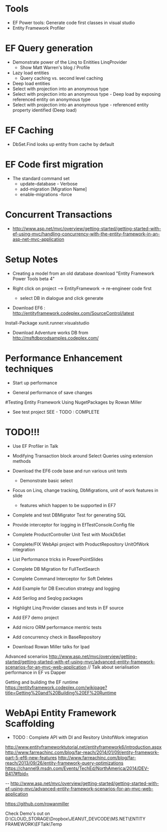 # Tools
- EF Power tools: Generate code first classes in visual studio
- Entity Framework Profiler

# EF Query generation
- Demonstrate power of the Linq to Enitities LinqProvider
	- Show Matt Warren's blog / Profile
- Lazy load entities
	- Query caching vs. second level caching
- Deep load entities
- Select with projection into an anonymous type
- Select with projection into an anonymous type - Deep load by exposing referenced entity on anonymous type
- Select with projection into an anonymous type - referenced entity property identified (Deep load)

# EF Caching
- DbSet.Find looks up entity from cache by default


# EF Code first migration
- The standard command set
	- update-database - Verbose
	- add-migration [Migration Name]
	- enable-migrations -force

# Concurrent Transactions
-  http://www.asp.net/mvc/overview/getting-started/getting-started-with-ef-using-mvc/handling-concurrency-with-the-entity-framework-in-an-asp-net-mvc-application

# Setup Notes
- Creating a model from an old database
download "Entity Framework Power Tools beta 4"
- Right click on project --> EntityFramework -> re-engineer code first
	- select DB in dialogue and click generate

- Download EF6 : http://entityframework.codeplex.com/SourceControl/latest

Install-Package xunit.runner.visualstudio

- Download Adventure works DB from
http://msftdbprodsamples.codeplex.com/

# Performance Enhancement techniques
- Start up performance

- General performance of save changes

#Testing Entity Framework Using NugetPackages by Rowan Miller

- See test project
SEE - TODO : COMPLETE

# TODO!!!
- Use EF Profiler in Talk
- Modifying Transaction block around Select Queries using extension methods
- Download the EF6 code base and run various unit tests
	- Demonstrate basic select

- Focus on Linq, change tracking, DbMigrations, unit of work features in slide
	- features which happen to be supported in EF7
- Complete and test DBMigrator Test for generating SQL
- Provide interceptor for logging in EfTestConsole.Config file
- Complete ProductController Unit Test with MockDbSet
- Complete/FIX WebApi project with ProductRepository UnitOfWork integration
- List Performance tricks in PowerPointSlides
- Complete DB Migration for FullTextSearch
- Complete Command Interceptor for Soft Deletes
- Add Example for DB Execution strategy and logging
- Add Serilog and Seqlog packages

- Highlight Linq Provider classes and tests in EF source
- Add EF7 demo project
- Add micro ORM performance mentric tests
- Add concurrency check in BaseRepository

- Download Rowan Miller talks for Ipad


Advanced scenarios
http://www.asp.net/mvc/overview/getting-started/getting-started-with-ef-using-mvc/advanced-entity-framework-scenarios-for-an-mvc-web-application
// Talk about serialisation performance in EF vs Dapper

Getting and building the EF runtime
https://entityframework.codeplex.com/wikipage?title=Getting%20and%20Building%20EF%20Runtime

# WebApi Entity Framework Scaffolding

- TODO : Complete API with DI and Resitory UnitofWork integration

http://www.entityframeworktutorial.net/entityframework6/introduction.aspx
http://www.farreachinc.com/blog/far-reach/2014/01/09/entity-framework-part-5-ef6-new-features
http://www.farreachinc.com/blog/far-reach/2013/09/26/entity-framework-query-optimizations
https://channel9.msdn.com/Events/TechEd/NorthAmerica/2014/DEV-B417#fbid=

--
http://www.asp.net/mvc/overview/getting-started/getting-started-with-ef-using-mvc/advanced-entity-framework-scenarios-for-an-mvc-web-application



https://github.com/rowanmiller


Check Demo's out on
D:\CLOUD_STORAGE\Dropbox\JEAN\IT_DEVCODE\MS.NET\ENTITY FRAMEWORK\EFTalk\Temp